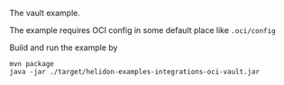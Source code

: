 The vault example. 

The example requires OCI config in some default place like ``.oci/config``

Build and run the example by 
```shell
mvn package
java -jar ./target/helidon-examples-integrations-oci-vault.jar
```  
